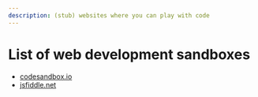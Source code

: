 ```yaml
---
description: (stub) websites where you can play with code
---
```


# List of web development sandboxes

* [codesandbox.io](https://codesandbox.io)
* [jsfiddle.net](https://jsfiddle.net)
